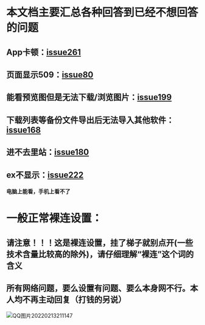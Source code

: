 # 本文档主要汇总各种回答到已经不想回答的问题

## App卡顿：[issue261](https://github.com/xiaojieonly/Ehviewer_CN_SXJ/issues/261)
## 页面显示509：[issue80](https://github.com/xiaojieonly/Ehviewer_CN_SXJ/issues/80)
## 能看预览图但是无法下载/浏览图片：[issue199](https://github.com/xiaojieonly/Ehviewer_CN_SXJ/issues/199)
## 下载列表等备份文件导出后无法导入其他软件：[issue168](https://github.com/xiaojieonly/Ehviewer_CN_SXJ/issues/168)
## 进不去里站：[issue180](https://github.com/xiaojieonly/Ehviewer_CN_SXJ/issues/180)
## ex不显示：[issue222](https://github.com/xiaojieonly/Ehviewer_CN_SXJ/issues/222)
  #### 电脑上能看，手机上看不了
# 一般正常裸连设置：
## 请注意！！！这是裸连设置，挂了梯子就别点开(一些技术含量比较高的除外)，请仔细理解“裸连”这个词的含义
## 所有网络问题，要么设置有问题、要么本身网不行。本人均不再主动回复（打钱的另说）
![QQ图片20220213211147](https://user-images.githubusercontent.com/49278135/153754748-e0017990-dd4a-4901-91bc-264ba2c45f94.jpg)
